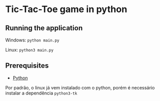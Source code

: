 # Tic-Tac-Toe game in python

## Running the application
Windows: `python main.py`

Linux: `python3 main.py`

## Prerequisites
* [Python](https://www.python.org)

Por padrão, o linux já vem instalado com o python, porém é necessário instalar a dependência `python3-tk`
